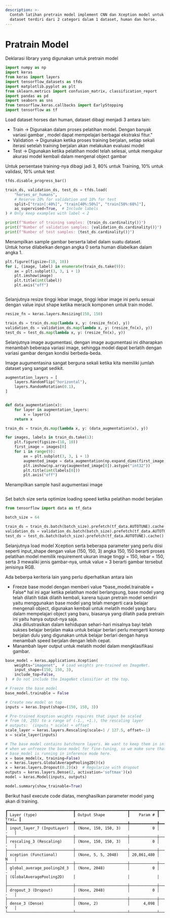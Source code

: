 ```yaml
---
description: >-
  Contoh latihan pretrain model implement CNN dan Xception model untuk pretrain,
  dataset terdiri dari 2 categori dalam 1 dataset, human dan horse.
---
```


# Pratrain Model

Deklarasi library yang digunakan untuk pretrain model

```python
import numpy as np
import keras
from keras import layers
import tensorflow_datasets as tfds
import matplotlib.pyplot as plt
from sklearn.metrics import confusion_matrix, classification_report
import pandas as pd
import seaborn as sns
from tensorflow.keras.callbacks import EarlyStopping
import tensorflow as tf
```

Load dataset horses dan human, dataset dibagi menjadi 3 antara lain:

* Train -> Digunakan dalam proses pelatihan model. Dengan banyak variasi gambar , model dapat mempelajari berbagai ekstraksi fitur."
* Validation -> Digunakan ketika proses training berjalan, setiap sekali iterasi setelah training berjalan akan melakukan evaluasi model
* Test -> Digunakan ketika pelatihan model telah selesai, untuk mengukur akurasi model kembali dalam mengenal object gambar

Untuk persentase training-nya dibagi jadi 3, 80% untuk Training, 10% untuk validasi, 10% untuk test



```python
tfds.disable_progress_bar()

train_ds, validation_ds, test_ds = tfds.load(
    "horses_or_humans",
    # Reserve 10% for validation and 10% for test
    split=["train[:40%]", "train[40%:50%]", "train[50%:60%]"],
    as_supervised=True,  # Include labels
) # Only keep examples with label < 2

print(f"Number of training samples: {train_ds.cardinality()}")
print(f"Number of validation samples: {validation_ds.cardinality()}")
print(f"Number of test samples: {test_ds.cardinality()}")
```

Menampilkan sample gambar berserta label dalam suatu dataset.\
Untuk horse dilabelkan dengan angka 0 serta human dilabelkan dalam angka 1.

```python
plt.figure(figsize=(10, 10))
for i, (image, label) in enumerate(train_ds.take(9)):
    ax = plt.subplot(3, 3, i + 1)
    plt.imshow(image)
    plt.title(int(label))
    plt.axis("off")
```

<figure><img src="../../../../.gitbook/assets/image.png" alt=""><figcaption></figcaption></figure>

Selanjutnya resize tinggi lebar image, tinggi lebar image ini perlu sesuai dengan value input shape ketika meracik komponen untuk train model.



```python
resize_fn = keras.layers.Resizing(150, 150)

train_ds = train_ds.map(lambda x, y: (resize_fn(x), y))
validation_ds = validation_ds.map(lambda x, y: (resize_fn(x), y))
test_ds = test_ds.map(lambda x, y: (resize_fn(x), y))
```

Selanjutnya image augumentasi, dengan image augumentasi ini diharapkan menambah beberapa variasi image, sehingga model dapat berlatih dengan variasi gambar dengan kondisi berbeda-beda.

Image augumentasina sangat berguna sekali ketika kita memiliki jumlah dataset yang sangat sedikit.



```python
augmentation_layers = [
    layers.RandomFlip("horizontal"),
    layers.RandomRotation(0.1),
]


def data_augmentation(x):
    for layer in augmentation_layers:
        x = layer(x)
    return x

train_ds = train_ds.map(lambda x, y: (data_augmentation(x), y))
```

```python
for images, labels in train_ds.take(1):
    plt.figure(figsize=(10, 10))
    first_image = images[0]
    for i in range(9):
        ax = plt.subplot(3, 3, i + 1)
        augmented_image = data_augmentation(np.expand_dims(first_image, 0))
        plt.imshow(np.array(augmented_image[0]).astype("int32"))
        plt.title(int(labels[0]))
        plt.axis("off")
```

Menampilkan sample hasil augumentasi image

<figure><img src="../../../../.gitbook/assets/image (1).png" alt=""><figcaption></figcaption></figure>

Set batch size serta optimize loading speed ketika pelatihan model berjalan

```python
from tensorflow import data as tf_data

batch_size = 64

train_ds = train_ds.batch(batch_size).prefetch(tf_data.AUTOTUNE).cache()
validation_ds = validation_ds.batch(batch_size).prefetch(tf_data.AUTOTUNE).cache()
test_ds = test_ds.batch(batch_size).prefetch(tf_data.AUTOTUNE).cache()
```

Selanjutnya load model Xception serta beberapa parameter yang perlu diisi seperti input\_shape dengan value (150, 150, 3) angka 150, 150 berarti proses pelatihan model memilik requirement ukuran image tinggi = 150, lebar = 150, serta 3 mewaliki jenis gambar-nya, untuk value = 3 berarti gambar tersebut jenisinya RGB.

Ada beberpa keriteria lain yang perlu diperhatikan antara lain

* Freeze base model dengan memberi value \*base\_model.trainable = False\* hal ini agar ketika pelatihan model berlangsung, base model yang telah dilatih tidak dilatih kembali, karena tujuan pretrain model sendiri yaitu menggunakan base model yang telah mengerti cara belajar mengenali object, digunakan kembali untuk melatih model yang baru dalam mempelajari object yang baru, biasanya yang dilatih pada pretrain ini yaitu hanya output-nya saja.\
  Jika diilustrasikan dalam kehidupan sehari-hari misalnya bayi telah sukses belajar berjalan maka untuk belajar berlari perlu mengerti konsep berjalan dulu yang digunakan untuk belajar berlari dengan hanya menambah speed berjalan dengan lebih cepat.
* Manambah layer output untuk melatih model dalam mengklasifikasi gambar.

```python
base_model = keras.applications.Xception(
    weights="imagenet",  # Load weights pre-trained on ImageNet.
    input_shape=(150, 150, 3),
    include_top=False,
)  # Do not include the ImageNet classifier at the top.

# Freeze the base_model
base_model.trainable = False

# Create new model on top
inputs = keras.Input(shape=(150, 150, 3))

# Pre-trained Xception weights requires that input be scaled
# from (0, 255) to a range of (-1., +1.), the rescaling layer
# outputs: `(inputs * scale) + offset`
scale_layer = keras.layers.Rescaling(scale=1 / 127.5, offset=-1)
x = scale_layer(inputs)

# The base model contains batchnorm layers. We want to keep them in inference mode
# when we unfreeze the base model for fine-tuning, so we make sure that the
# base_model is running in inference mode here.
x = base_model(x, training=False)
x = keras.layers.GlobalAveragePooling2D()(x)
x = keras.layers.Dropout(0.2)(x)  # Regularize with dropout
outputs = keras.layers.Dense(2, activation='softmax')(x)
model = keras.Model(inputs, outputs)

model.summary(show_trainable=True)
```

Berikut hasil execute code diatas, menghasilkan parameter model yang akan di training.

```
┏━━━━━━━━━━━━━━━━━━━━━━━━━━━━━┳━━━━━━━━━━━━━━━━━━━━━━━┳━━━━━━━━━━━━┳━━━━━━━┓
┃ Layer (type)                ┃ Output Shape          ┃    Param # ┃ Trai… ┃
┡━━━━━━━━━━━━━━━━━━━━━━━━━━━━━╇━━━━━━━━━━━━━━━━━━━━━━━╇━━━━━━━━━━━━╇━━━━━━━┩
│ input_layer_7 (InputLayer)  │ (None, 150, 150, 3)   │          0 │   -   │
├─────────────────────────────┼───────────────────────┼────────────┼───────┤
│ rescaling_3 (Rescaling)     │ (None, 150, 150, 3)   │          0 │   -   │
├─────────────────────────────┼───────────────────────┼────────────┼───────┤
│ xception (Functional)       │ (None, 5, 5, 2048)    │ 20,861,480 │   N   │
├─────────────────────────────┼───────────────────────┼────────────┼───────┤
│ global_average_pooling2d_3  │ (None, 2048)          │          0 │   -   │
│ (GlobalAveragePooling2D)    │                       │            │       │
├─────────────────────────────┼───────────────────────┼────────────┼───────┤
│ dropout_3 (Dropout)         │ (None, 2048)          │          0 │   -   │
├─────────────────────────────┼───────────────────────┼────────────┼───────┤
│ dense_3 (Dense)             │ (None, 2)             │      4,098 │   Y   │
└─────────────────────────────┴───────────────────────┴────────────┴───────┘
```
